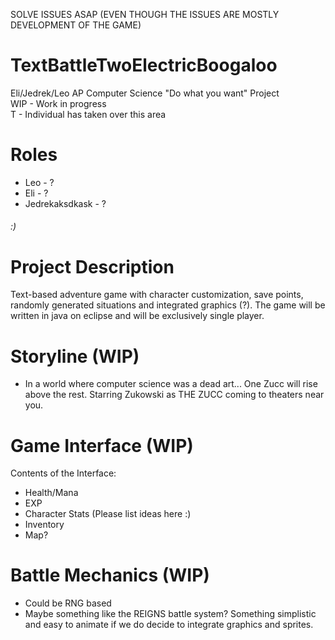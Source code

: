 SOLVE ISSUES ASAP (EVEN THOUGH THE ISSUES ARE MOSTLY DEVELOPMENT OF THE GAME)
# TextBattleTwoElectricBoogaloo
Eli/Jedrek/Leo AP Computer Science "Do what you want" Project  
WIP - Work in progress  
T - Individual has taken over this area

# Roles
- Leo - ? 
- Eli - ?
- Jedrekaksdkask - ?
###### :)
# Project Description
Text-based adventure game with character customization, save points, randomly generated situations and integrated graphics (?). The game will be written in java on eclipse and will be exclusively single player.

# Storyline (WIP)
- In a world where computer science was a dead art... One Zucc will rise above the rest. Starring Zukowski as THE ZUCC coming to theaters near you.
# Game Interface (WIP)
Contents of the Interface:
- Health/Mana
- EXP
- Character Stats (Please list ideas here :)
- Inventory
- Map?

# Battle Mechanics (WIP)
- Could be RNG based
- Maybe something like the REIGNS battle system? Something simplistic and easy to animate if we do decide to integrate graphics and sprites.
